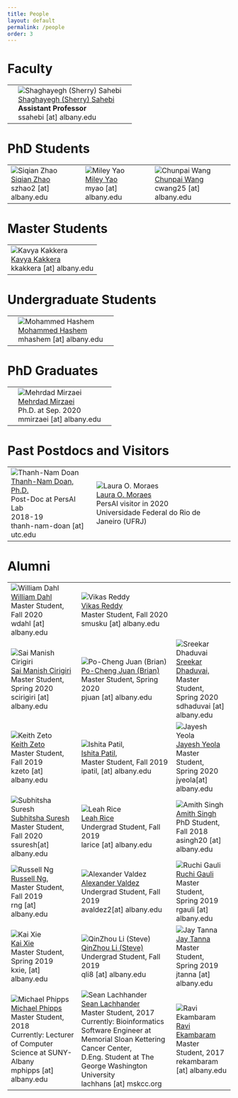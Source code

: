 ```yaml
---
title: People
layout: default
permalink: /people
order: 3
---
```

       
# Faculty


<table class="members">
<tr>
	<td>		
	</td>
	<td>
		<img src="../images/team/oldsherry.png" alt="Shaghayegh (Sherry) Sahebi" />
		<br>
		<a href="http://www.cs.albany.edu/~sherry/">Shaghayegh (Sherry) Sahebi</a>	
		<br>
		<strong>Assistant Professor</strong>
		<br>
		ssahebi [at] albany.edu
	</td>
	<td>
	</td>
</tr>
</table>


<!-- 
<table class="tablecenter">
<tr>
<td><img href="http://www.cs.albany.edu/~sherry/" src="../images/team/sherry.png" alt="Shaghayegh (Sherry) Sahebi" /></td>
<td><a href="http://www.cs.albany.edu/~sherry/">Shaghayegh (Sherry) Sahebi, PhD</a><br />
<strong>Assistant Professor</strong>
<br />SUNY, Albany <br />
Email: ssahebi [at] albany [dot] edu<br /></td>
</tr>
</table>
 -->


# PhD Students


<table class="members">
<tr>
	<td>
		<img src="../images/team/oldsiqian_zhao.jpg" alt="Siqian Zhao" />
		<br>
		<a href="https://www.albany.edu/~sz612866/">Siqian Zhao</a>	
		<br>
		szhao2 [at] albany.edu
	</td>
	<td>
		<img src="../images/team/oldmiley.jpg" alt="Miley Yao" />
		<br>
		<a href="https://scholar.google.com/citations?hl=en&user=N7J1BHAAAAAJ">Miley Yao</a>	
		<br>
		myao [at] albany.edu
	</td>
	<td>
		<img src="../images/team/chunpai.jpg" alt="Chunpai Wang" />
		<br>
		<a href="https://chunpai.github.io/">Chunpai Wang</a>	
		<br>
		cwang25 [at] albany.edu
	</td>
</tr>
</table>


# Master Students


<table class="members">
<tr>
	<td>
		<img src="../images/team/kavya.png" alt="Kavya Kakkera" />
		<br>
		<a href="">Kavya Kakkera</a>	
		<br>
		kkakkera [at] albany.edu
	</td>
</tr>
</table>



# Undergraduate Students
<table class="members">
<tr>
	<td>		
	</td>
	<td>
		<img src="../images/user.png" alt="Mohammed Hashem" />
		<br>
		<a href="/">Mohammed Hashem</a>	
		<br>
		mhashem [at] albany.edu
	</td>
	<td>
	</td>
</tr>
</table>


# PhD Graduates
<table class="members">
<tr>
	<td>		
	</td>
	<td>
		<img src="../images/team/mehrdad.jpg" alt="Mehrdad Mirzaei" />
		<br>
		<a href="/">Mehrdad Mirzaei</a>	
		<br>
		Ph.D. at Sep. 2020
		<br>
		mmirzaei [at] albany.edu
	</td>
	<td>
	</td>
</tr>
</table>



# Past Postdocs and Visitors
<table class="members">
<tr>
	<td>
		<img src="../images/team/nam.png" alt="Thanh-Nam Doan" />
		<br>
		<a href="http://tndoan.com/">Thanh-Nam Doan, Ph.D. </a>	
		<br>
		Post-Doc at PersAI Lab
		<br>
		 2018-19
		<br>
		thanh-nam-doan [at] utc.edu
	</td>
	<td>
		<img src="../images/user.png" alt="Laura O. Moraes" />
		<br>
		<a href="/">Laura O. Moraes</a>	
		<br>
		PersAI visitor in 2020
		<br>
		Universidade Federal do Rio de Janeiro (UFRJ)
	</td>
	<td>		
	</td>
</tr>
</table>


# Alumni

<table class="members">
<tr>
	<td>
		<img src="../images/user.png" alt="William Dahl" />
		<br>
		<a href="/">William Dahl</a>	
		<br>
		Master Student, Fall 2020
		<br>
		wdahl [at] albany.edu
	</td>
	<td>
		<img src="../images/user.png" alt="Vikas Reddy" />
		<br>
		<a href="/">Vikas Reddy</a>	
		<br>
		Master Student, Fall 2020
		<br>
		smusku [at] albany.edu
	</td>
	<td>
	</td>
</tr>
<tr>
	<td>
		<img src="../images/team/sai.jpg" alt="Sai Manish Cirigiri" />
		<br>
		<a href="https://www.albany.edu/~sc462113/">Sai Manish Cirigiri</a>	
		<br>
		Master Student, Spring 2020
		<br>
		scirigiri [at] albany.edu
	</td>
	<td>
		<img src="../images/team/brian.JPG" alt="Po-Cheng Juan (Brian)" />
		<br>
		<a href="https://www.albany.edu/~pj371468/">Po-Cheng Juan (Brian)</a>	
		<br>
		Master Student, Spring 2020
		<br>
		pjuan [at] albany.edu
	</td>
	<td>
		<img src="../images/user.png" alt="Sreekar Dhaduvai" />
		<br>
		<a href="/">Sreekar Dhaduvai,</a>	
		<br>
		Master Student, Spring 2020
		<br>
		sdhaduvai [at] albany.edu
	</td>
</tr>
<tr>
	<td>
		<img src="../images/user.png" alt="Keith Zeto" />
		<br>
		<a href="/">Keith Zeto</a>	
		<br>
		Master Student, Fall 2019
		<br>
		kzeto [at] albany.edu
	</td>
	<td>
		<img src="../images/user.png" alt="Ishita Patil," />
		<br>
		<a href="/">Ishita Patil,</a>	
		<br>
		Master Student, Fall 2019
		<br>
		ipatil, [at] albany.edu
	</td>
	<td>
		<img src="../images/user.png" alt="Jayesh Yeola" />
		<br>
		<a href="/">Jayesh Yeola</a>	
		<br>
		Master Student, Spring 2020
		<br>
		jyeola[at] albany.edu
	</td>	
</tr>
<tr>
	<td>
		<img src="../images/user.png" alt="Subhitsha Suresh" />
		<br>
		<a href="/">Subhitsha Suresh</a>	
		<br>
		Master Student, Fall 2020
		<br>
		ssuresh[at] albany.edu
	</td>
	<td>
		<img src="../images/team/leah_rice.jpg" alt="Leah Rice" />
		<br>
		<a href="https://www.albany.edu/~lr811453//">Leah Rice</a>	
		<br>
		Undergrad Student, Fall 2019
		<br>
		larice [at] albany.edu
	</td>
	<td>
		<img src="../images/team/Amith.png" alt="Amith Singh" />
		<br>
		<a href="/">Amith Singh</a>	
		<br>
		PhD Student, Fall 2018
		<br>
		asingh20 [at] albany.edu
	</td>	
</tr>
<tr>
	<td>
		<img src="../images/team/russell.jpg" alt="Russell Ng" />
		<br>
		<a href="https://www.albany.edu/~rn533526/">Russell Ng,</a>	
		<br>
		Master Student, Fall 2019
		<br>
		rng [at] albany.edu
	</td>
	<td>
		<img src="../images/team/alexander_valdez.png" alt="Alexander Valdez" />
		<br>
		<a href="/">Alexander Valdez</a>	
		<br>
		Undergrad Student, Fall 2019
		<br>
		avaldez2[at] albany.edu
	</td>
	<td>
		<img src="../images/user.png" alt="Ruchi Gauli" />
		<br>
		<a href="/">Ruchi Gauli</a>	
		<br>
		Master Student, Spring 2019
		<br>
		rgauli [at] albany.edu
	</td>
</tr>
<tr>
	<td>
		<img src="../images/user.png" alt="Kai Xie" />
		<br>
		<a href="/">Kai Xie</a>	
		<br>
		Master Student, Spring 2019
		<br>
		kxie, [at] albany.edu
	</td>
	<td>
		<img src="../images/team/steve.jpg" alt="QinZhou Li (Steve)" />
		<br>
		<a href="/">QinZhou Li (Steve)</a>	
		<br>
		Undergrad Student, Fall 2019
		<br>
		qli8 [at] albany.edu
	</td>
	<td>
		<img src="../images/user.png" alt="Jay Tanna" />
		<br>
		<a href="/">Jay Tanna</a>	
		<br>
		Master Student, Spring 2019
		<br>
		jtanna [at] albany.edu
	</td>
</tr>
<tr>
	<td>
		<img src="../images/user.png" alt="Michael Phipps" />
		<br>
		<a href="https://www.albany.edu/computer-science/faculty/michael-phipps">Michael Phipps</a>	
		<br>
		Master Student, 2018
		<br>
		Currently: Lecturer of Computer Science at SUNY-Albany
		<br>
		mphipps [at] albany.edu
	</td>
	<td>
		<img src="../images/team/sean.JPG" alt="Sean Lachhander" />
		<br>
		<a href="https://www.linkedin.com/in/seanlachhander/">Sean Lachhander</a>	
		<br>
		Master Student, 2017
		<br>
		Currently: Bioinformatics Software Engineer at Memorial Sloan Kettering Cancer Center,
		<br>
		D.Eng. Student at The George Washington University
		<br>
		lachhans [at] mskcc.org
	</td>
	<td>
		<img src="../images/user.png" alt="Ravi Ekambaram" />
		<br>
		<a href="/">Ravi Ekambaram</a>	
		<br>
		Master Student, 2017
		<br>
		rekambaram [at] albany.edu
	</td>
</tr>
</table>



<!-- 

# Alumni
<table>
<tr>
<td style="width: 100px;"><img src="../images/team/Amith.png" alt="Amith K Singh" /></td>
<td><a href="https://www.albany.edu/~as292518/" style="color: rgb(0,0,256)">Amith Singh</a><br /><strong>PhD Student</strong><br />SUNY, Albany <br />Email: asingh20 [at] albany [dot] edu<br /></td>
</tr>
</table>

<table>
<tr>
<td style="width: 100px;"><img src="../images/user.png" alt="Jayesh Yeola" /></td>
<td><strong>Jayesh Yeola</strong><br /><strong>Master Research Student</strong><br /></td>
</tr>
</table>

<table>
<tr>
<td style="width: 100px;"><img src="../images/team/brian.JPG" alt="Po-Cheng Juan (Brian)" /></td>
<td><a href="https://www.albany.edu/~pj371468/" style="color: rgb(0,0,256)">Po-Cheng Juan (Brian)</a><br /><strong>Master Research Student</strong><br />SUNY, Albany <br />Email: pjuan [at] albany [dot] edu<br /></td>
</tr>
</table>


<table>
<tr>
<td style="width: 100px;"><img src="../images/team/russell.jpg" alt="Russell Ng" /></td>
<td><a href="https://www.albany.edu/~rn533526/" style="color: rgb(0,0,256)">Russell Ng</a><br /><strong>Master Research Student</strong> <br />Email: rng [at] albany [dot] edu<br /></td>
</tr>
</table>


<table>
<tr>
<td style="width: 100px;"><img src="../images/team/leah_rice.jpg" alt="Leah Rice" /></td>
<td><a href="https://www.albany.edu/~lr811453/" style="color: rgb(0,0,256)">Leah Rice</a><br /><strong>Undergrad. Research Student</strong><br />Email: larice [at] albany [dot] edu<br /></td>
</tr>
</table>

<table>
<tr>
<td style="width: 100px;"><img src="../images/team/alexander_valdez.png" alt="Alexander Valdez" /></td>
<td><strong>Alexander Valdez</strong><br /><strong>Undergrad. Research Student</strong><br />SUNY, Albany <br />Email: avaldez2 [at] albany [dot] edu<br /></td>
</tr>
</table>

<table>
<tr>
<td style="width: 100px;"><img src="../images/team/sai.jpg" alt="Sai Manish Cirigiri" /></td>
<td><a href="https://www.albany.edu/~sc462113/" style="color: rgb(0,0,256)">Sai Manish Cirigiri</a><br /><strong>Master Research Student</strong><br />SUNY, Albany <br />Email: scirigiri [at] albany [dot] edu<br /></td>
</tr>
</table>

<table>
<tr>
<td style="width: 100px;"><img src="../images/team/steve.jpg" alt="QinZhou Li (Steve)" /></td>
<td><a href="https://www.albany.edu/~QL114971/" style="color: rgb(0,0,256)">QinZhou Li (Steve)</a><br /><strong>Undergrad. Research Student</strong><br />SUNY, Albany <br />Email: qli8 [at] albany [dot] edu<br /></td>
</tr>
</table>
 -->

